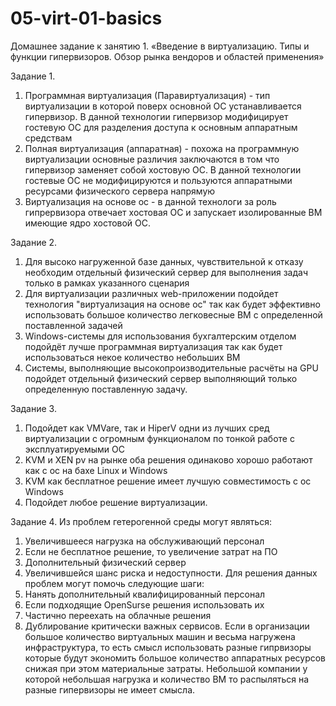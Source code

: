 # 05-virt-01-basics
Домашнее задание к занятию 1. «Введение в виртуализацию. Типы и функции гипервизоров. Обзор рынка вендоров и областей применения»

Задание 1.
1. Программная виртуализация (Паравиртуализация) - тип виртуализации в которой поверх основной ОС устанавливается гипервизор. В данной технологии гипервизор модифицирует гостевую ОС для разделения доступа к основным аппаратным средствам
2. Полная виртуализация (аппаратная) - похожа на программную виртуализации основные различия заключаются в том что гипервизор заменяет собой хостовую ОС. В данной технологии гостевые ОС не модифицируются и пользуются аппаратными ресурсами физического сервера напрямую
3. Виртуализация на основе ос - в данной технологи за роль гипрервизора отвечает хостовая ОС и запускает изолированные ВМ имеющие ядро хостовой ОС.

Задание 2.
1. Для высоко нагруженной базе данных, чувствительной к отказу необходим отдельный физический сервер для выполнения задач только в рамках указанного сценария
2. Для виртуализации различных web-приложении подойдет технология "виртуализация на основе ос" так как будет эффективно использовать большое количество легковесные ВМ с определенной поставленной задачей
3. Windows-системы для использования бухгалтерским отделом подойдёт лучше программная виртуализация так как будет использоваться некое количество небольших ВМ
4. Системы, выполняющие высокопроизводительные расчёты на GPU подойдет отдельный физический сервер выполняющий только определенную поставленную задачу.

Задание 3.
1. Подойдет как VMVare, так и HiperV одни из лучших сред виртуализации с огромным функционалом по тонкой работе с эксплуатируемыми ОС
2. KVM и XEN pv на рынке оба решения одинаково хорошо работают как с ос на бахе Linux и Windows
3. KVM как бесплатное решение имеет лучшую совместимость с ос Windows
4. Подойдет любое решение виртуализации.

Задание 4.
Из проблем гетерогенной среды могут являться:
1. Увеличившееся нагрузка на обслуживающий персонал
2. Если не бесплатное решение, то увеличение затрат на ПО
3. Дополнительный физический сервер
4. Увеличившейся шанс риска и недоступности.
Для решения данных проблем могут помочь следующие шаги:
1. Нанять дополнительный квалифицированный персонал
2. Если подходящие OpenSurse решения использовать их
3. Частично переехать на облачные решения
4. Дублирование критически важных сервисов.
Если в организации большое количество виртуальных машин и весьма нагружена инфраструктура, то есть смысл использовать разные гипрвизоры которые будут экономить большое количество аппаратных ресурсов снижая при этом материальные затраты. Небольшой компании у которой небольшая нагрузка и количество ВМ то распыляться на разные гипервизоры не имеет смысла.
  
 
